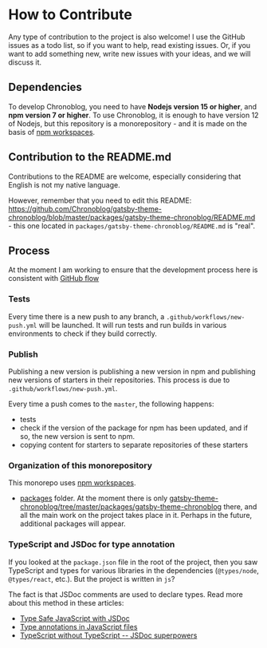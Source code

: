 # How to Contribute

Any type of contribution to the project is also welcome! I use the GitHub issues as a todo list, so if you want to help, read existing issues. Or, if you want to add something new, write new issues with your ideas, and we will discuss it.

## Dependencies

To develop Chronoblog, you need to have **Nodejs version 15 or higher**, and **npm version 7 or higher**. To use Chronoblog, it is enough to have version 12 of Nodejs, but this repository is a monorepository - and it is made on the basis of [npm workspaces](https://docs.npmjs.com/cli/v7/using-npm/workspaces).

## Contribution to the README.md

Contributions to the README are welcome, especially considering that English is not my native language.

However, remember that you need to edit this README: https://github.com/Chronoblog/gatsby-theme-chronoblog/blob/master/packages/gatsby-theme-chronoblog/README.md - this one located in `packages/gatsby-theme-chronoblog/README.md` is "real".

## Process

At the moment I am working to ensure that the development process here is consistent with [GitHub flow](https://guides.github.com/introduction/flow/)

### Tests

Every time there is a new push to any branch, a `.github/workflows/new-push.yml` will be launched. It will run tests and run builds in various environments to check if they build correctly.

### Publish

Publishing a new version is publishing a new version in npm and publishing new versions of starters in their repositories. This process is due to `.github/workflows/new-push.yml`.

Every time a push comes to the `master`, the following happens:

- tests
- check if the version of the package for npm has been updated, and if so, the new version is sent to npm.
- copying content for starters to separate repositories of these starters

### Organization of this monorepository

This monorepo uses [npm workspaces](https://docs.npmjs.com/cli/v7/using-npm/workspaces).

- [packages](https://github.com/Chronoblog/gatsby-theme-chronoblog/tree/master/packages) folder. At the moment there is only [gatsby-theme-chronoblog/tree/master/packages/gatsby-theme-chronoblog](https://github.com/Chronoblog/gatsby-theme-chronoblog/tree/master/packages/gatsby-theme-chronoblog) there, and all the main work on the project takes place in it. Perhaps in the future, additional packages will appear.

### TypeScript and JSDoc for type annotation

If you looked at the `package.json` file in the root of the project, then you saw TypeScript and types for various libraries in the dependencies (`@types/node`, `@types/react`, etc.). But the project is written in `js`?

The fact is that JSDoc comments are used to declare types. Read more about this method in these articles:

- [Type Safe JavaScript with JSDoc](https://medium.com/@trukrs/type-safe-javascript-with-jsdoc-7a2a63209b76)
- [Type annotations in JavaScript files](https://ricostacruz.com/til/typescript-jsdoc)
- [TypeScript without TypeScript -- JSDoc superpowers](https://fettblog.eu/typescript-jsdoc-superpowers/)
